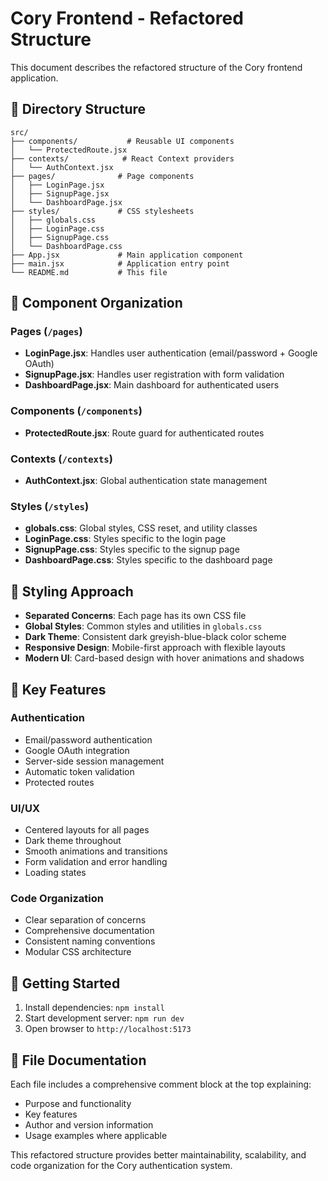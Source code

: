 # Cory Frontend - Refactored Structure

This document describes the refactored structure of the Cory frontend application.

## 📁 Directory Structure

```
src/
├── components/           # Reusable UI components
│   └── ProtectedRoute.jsx
├── contexts/            # React Context providers
│   └── AuthContext.jsx
├── pages/              # Page components
│   ├── LoginPage.jsx
│   ├── SignupPage.jsx
│   └── DashboardPage.jsx
├── styles/             # CSS stylesheets
│   ├── globals.css
│   ├── LoginPage.css
│   ├── SignupPage.css
│   └── DashboardPage.css
├── App.jsx             # Main application component
├── main.jsx            # Application entry point
└── README.md           # This file
```

## 🎯 Component Organization

### Pages (`/pages`)
- **LoginPage.jsx**: Handles user authentication (email/password + Google OAuth)
- **SignupPage.jsx**: Handles user registration with form validation
- **DashboardPage.jsx**: Main dashboard for authenticated users

### Components (`/components`)
- **ProtectedRoute.jsx**: Route guard for authenticated routes

### Contexts (`/contexts`)
- **AuthContext.jsx**: Global authentication state management

### Styles (`/styles`)
- **globals.css**: Global styles, CSS reset, and utility classes
- **LoginPage.css**: Styles specific to the login page
- **SignupPage.css**: Styles specific to the signup page
- **DashboardPage.css**: Styles specific to the dashboard page

## 🎨 Styling Approach

- **Separated Concerns**: Each page has its own CSS file
- **Global Styles**: Common styles and utilities in `globals.css`
- **Dark Theme**: Consistent dark greyish-blue-black color scheme
- **Responsive Design**: Mobile-first approach with flexible layouts
- **Modern UI**: Card-based design with hover animations and shadows

## 🔧 Key Features

### Authentication
- Email/password authentication
- Google OAuth integration
- Server-side session management
- Automatic token validation
- Protected routes

### UI/UX
- Centered layouts for all pages
- Dark theme throughout
- Smooth animations and transitions
- Form validation and error handling
- Loading states

### Code Organization
- Clear separation of concerns
- Comprehensive documentation
- Consistent naming conventions
- Modular CSS architecture

## 🚀 Getting Started

1. Install dependencies: `npm install`
2. Start development server: `npm run dev`
3. Open browser to `http://localhost:5173`

## 📝 File Documentation

Each file includes a comprehensive comment block at the top explaining:
- Purpose and functionality
- Key features
- Author and version information
- Usage examples where applicable

This refactored structure provides better maintainability, scalability, and code organization for the Cory authentication system.
